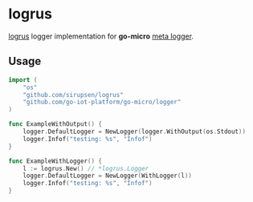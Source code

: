 # logrus

[logrus](https://github.com/sirupsen/logrus) logger implementation for __go-micro__ [meta logger](https://github.com/go-iot-platform/go-micro/tree/master/logger).

## Usage

```go
import (
	"os"
	"github.com/sirupsen/logrus"
	"github.com/go-iot-platform/go-micro/logger"
)

func ExampleWithOutput() {
	logger.DefaultLogger = NewLogger(logger.WithOutput(os.Stdout))
	logger.Infof("testing: %s", "Infof")
}

func ExampleWithLogger() {
	l := logrus.New() // *logrus.Logger
	logger.DefaultLogger = NewLogger(WithLogger(l))
	logger.Infof("testing: %s", "Infof")
}
```

